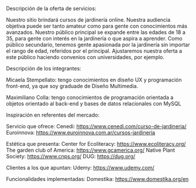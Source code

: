 Descripción de la oferta de servicios:

Nuestro sitio brindará cursos de jardinería online.
Nuestra audiencia objetiva puede ser tanto amateur como para gente con conocimientos más avanzados. 
Nuestro público principal se expande entre las edades de 18 a 35, para gente con interés en la jardinería o que aspira a aprender.
Como público secundario, tenemos gente apasionada por la jardinería sin importar el rango de edad, referidos por el principal.
Ajustaremos nuestra oferta a este público haciendo convenios con universidades, por ejemplo.

Descripción de los integrantes:

Micaela Stempellato: tengo conocimientos en diseño UX y programación front-end, ya que soy graduade de Diseño Multimedia.

Maximiliano Colla: tengo conocimientos de programación orientada a objetos orientado al back-end y bases de datos relacionales con MySQL


Inspiración en referentes del mercado:

Servicio que ofrece: 
    Cenedi: https://www.cenedi.com/curso-de-jardineria/
    Euroinnova: https://www.euroinnova.com.ar/cursos-jardineria

Estética que presenta:
    Center for Ecoliteracy: https://www.ecoliteracy.org/
    The garden club of America: https://www.gcamerica.org/
    Native Plant Society: https://www.cnps.org/
    DUG: https://dug.org/

Clientes a los que apuntan: 
    Udemy: https://www.udemy.com/

Funcionalidades implementadas:
    Domestika: https://www.domestika.org/en
    
